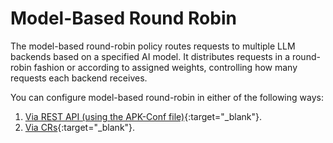 # Model-Based Round Robin

The model-based round-robin policy routes requests to multiple LLM backends based on a specified AI model. 
It distributes requests in a round-robin fashion or according to assigned weights, controlling how many requests each backend receives.

You can configure model-based round-robin in either of the following ways:

1. [Via REST API (using the APK-Conf file)](../model-based-round-robin-via-rest-api){:target="_blank"}.
2. [Via CRs](../model-based-round-robin-via-crs){:target="_blank"}.
